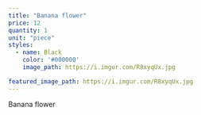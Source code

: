 ```yaml
---
title: "Banana flower"
price: 12
quantity: 1
unit: "piece"
styles:
  - name: Black
    color: '#000000'
    image_path: https://i.imgur.com/R8xyqUx.jpg

featured_image_path: https://i.imgur.com/R8xyqUx.jpg
---
```

<p>Banana flower</p>